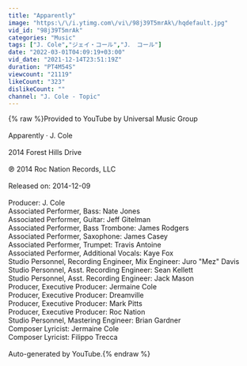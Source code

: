```yaml
---
title: "Apparently"
image: "https:\/\/i.ytimg.com\/vi\/98j39T5mrAk\/hqdefault.jpg"
vid_id: "98j39T5mrAk"
categories: "Music"
tags: ["J. Cole","ジェイ・コール","J． コール"]
date: "2022-03-01T04:09:19+03:00"
vid_date: "2021-12-14T23:51:19Z"
duration: "PT4M54S"
viewcount: "21119"
likeCount: "323"
dislikeCount: ""
channel: "J. Cole - Topic"
---
```

{% raw %}Provided to YouTube by Universal Music Group<br /><br />Apparently · J. Cole<br /><br />2014 Forest Hills Drive<br /><br />℗ 2014 Roc Nation Records, LLC<br /><br />Released on: 2014-12-09<br /><br />Producer: J. Cole<br />Associated  Performer, Bass: Nate Jones<br />Associated  Performer, Guitar: Jeff Gitelman<br />Associated  Performer, Bass  Trombone: James Rodgers<br />Associated  Performer, Saxophone: James Casey<br />Associated  Performer, Trumpet: Travis Antoine<br />Associated  Performer, Additional  Vocals: Kaye Fox<br />Studio  Personnel, Recording  Engineer, Mix  Engineer: Juro &quot;Mez&quot; Davis<br />Studio  Personnel, Asst.  Recording  Engineer: Sean Kellett<br />Studio  Personnel, Asst.  Recording  Engineer: Jack Mason<br />Producer, Executive  Producer: Jermaine Cole<br />Producer, Executive  Producer: Dreamville<br />Producer, Executive  Producer: Mark Pitts<br />Producer, Executive  Producer: Roc Nation<br />Studio  Personnel, Mastering  Engineer: Brian Gardner<br />Composer  Lyricist: Jermaine Cole<br />Composer  Lyricist: Filippo Trecca<br /><br />Auto-generated by YouTube.{% endraw %}

